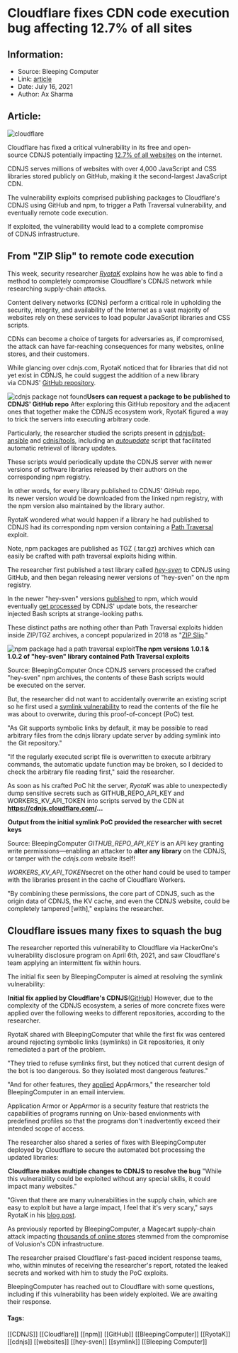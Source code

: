 # Cloudflare fixes CDN code execution bug affecting 12.7% of all sites
### 

## Information:
+ Source: Bleeping Computer
+ Link: [article](https://www.bleepingcomputer.com/news/security/cloudflare-fixes-cdn-code-execution-bug-affecting-127-percent-of-all-sites/)
+ Date: July 16, 2021
+ Author: Ax Sharma


## Article:
![cloudflare](https://www.bleepstatic.com/content/hl-images/2020/10/06/cloudflare-ddos.jpg)


Cloudflare has fixed a critical vulnerability in its free and open-source CDNJS potentially impacting [12.7% of all websites](https://w3techs.com/technologies/details/cd-cdnjs) on the internet.


CDNJS serves millions of websites with over 4,000 JavaScript and CSS libraries stored publicly on GitHub, making it the second-largest JavaScript CDN.


The vulnerability exploits comprised publishing packages to Cloudflare's CDNJS using GitHub and npm, to trigger a Path Traversal vulnerability, and eventually remote code execution.


If exploited, the vulnerability would lead to a complete compromise of CDNJS infrastructure.


From "ZIP Slip" to remote code execution
----------------------------------------


This week, security researcher [*RyotaK*](https://twitter.com/ryotkak) explains how he was able to find a method to completely compromise Cloudflare's CDNJS network while researching supply-chain attacks.


Content delivery networks (CDNs) perform a critical role in upholding the security, integrity, and availability of the Internet as a vast majority of websites rely on these services to load popular JavaScript libraries and CSS scripts.


CDNs can become a choice of targets for adversaries as, if compromised, the attack can have far-reaching consequences for many websites, online stores, and their customers.


While glancing over cdnjs.com, RyotaK noticed that for libraries that did not yet exist in CDNJS, he could suggest the addition of a new library via CDNJS' [GitHub repository](https://github.com/cdnjs/packages).



![cdnjs package not found](https://www.bleepstatic.com/images/news/u/1164866/2021/Jul-2021/cloudflare-cdnjs-rce/cdnjs-package-not-found.jpg)**Users can request a package to be published to CDNJS' GitHub repo**
After exploring this GitHub repository and the adjacent ones that together make the CDNJS ecosystem work, RyotaK figured a way to trick the servers into executing arbitrary code.


Particularly, the researcher studied the scripts present in [cdnjs/bot-ansible](https://github.com/cdnjs/bot-ansible) and [cdnjs/tools](https://github.com/cdnjs/tools), including an [*autoupdate*](https://github.com/cdnjs/tools/blob/285c11bc7290e07ecc07191c3196cbf57d482868/cmd/autoupdate/main.go#L149) script that facilitated automatic retrieval of library updates.


These scripts would periodically update the CDNJS server with newer versions of software libraries released by their authors on the corresponding npm registry.


In other words, for every library published to CDNJS' GitHub repo, its newer version would be downloaded from the linked npm registry, with the npm version also maintained by the library author.


RyotaK wondered what would happen if a library he had published to CDNJS had its corresponding npm version containing a [Path Traversal](https://en.wikipedia.org/wiki/Directory_traversal_attack) exploit.


Note, npm packages are published as TGZ (.tar.gz) archives which can easily be crafted with path traversal exploits hiding within.


The researcher first published a test library called *[hey-sven](https://cdnjs.com/libraries/hey-sven)* to CDNJS using GitHub, and then began releasing newer versions of "hey-sven" on the npm registry.


In the newer "hey-sven" versions [published](https://www.npmjs.com/package/hey-sven) to npm, which would eventually [get processed](https://github.com/cdnjs/packages/blob/master/packages/h/hey-sven.json#L12) by CDNJS' update bots, the researcher injected Bash scripts at strange-looking paths.


These distinct paths are nothing other than Path Traversal exploits hidden inside ZIP/TGZ archives, a concept popularized in 2018 as "[ZIP Slip](https://www.bleepingcomputer.com/news/security/zip-slip-vulnerability-affects-thousands-of-projects-across-multiple-ecosystems/)."



![npm package had a path traversal exploit](https://www.bleepstatic.com/images/news/u/1164866/2021/Jul-2021/cloudflare-cdnjs-rce/zipslip-poc-cloudflare.jpg)**The npm versions 1.0.1 & 1.0.2 of "hey-sven" library contained Path Traversal exploits**​​​​​​  

Source: BleepingComputer
Once CDNJS servers processed the crafted "hey-sven" npm archives, the contents of these Bash scripts would be executed on the server.


But, the researcher did not want to accidentally overwrite an existing script so he first used a [symlink vulnerability](https://en.wikipedia.org/wiki/Symlink_race) to read the contents of the file he was about to overwrite, during this proof-of-concept (PoC) test.


"As Git supports symbolic links by default, it may be possible to read arbitrary files from the cdnjs library update server by adding symlink into the Git repository."


"If the regularly executed script file is overwritten to execute arbitrary commands, the automatic update function may be broken, so I decided to check the arbitrary file reading first," said the researcher.


As soon as his crafted PoC hit the server, *RyotaK* was able to unexpectedly dump sensitive secrets such as GITHUB\_REPO\_API\_KEY and WORKERS\_KV\_API\_TOKEN into scripts served by the CDN at **https://cdnjs.cloudflare.com/...**



![output of symlink poc](data:image/gif;base64,R0lGODlhAQABAAAAACH5BAEKAAEALAAAAAABAAEAAAICTAEAOw==)**Output from the initial symlink PoC provided the researcher with secret keys**  

Source: BleepingComputer
*GITHUB\_REPO\_API\_KEY* is an API key granting write permissions—enabling an attacker to **alter any library** on the CDNJS, or tamper with the *cdnjs.com* website itself!


*WORKERS\_KV\_API\_TOKEN*secret on the other hand could be used to tamper with the libraries present in the cache of Cloudflare Workers.


"By combining these permissions, the core part of CDNJS, such as the origin data of CDNJS, the KV cache, and even the CDNJS website, could be completely tampered [with]," explains the researcher.


Cloudflare issues many fixes to squash the bug
----------------------------------------------


The researcher reported this vulnerability to Cloudflare via HackerOne's vulnerability disclosure program on April 6th, 2021, and saw Cloudflare's team applying an intermittent fix within hours.


The initial fix seen by BleepingComputer is aimed at resolving the symlink vulnerability:



![symlink fix applied by cdnjs](data:image/gif;base64,R0lGODlhAQABAAAAACH5BAEKAAEALAAAAAABAAEAAAICTAEAOw==)**Initial fix applied by Cloudflare's CDNJS**([GitHub](https://github.com/cdnjs/tools/commit/a6028c6427a1344713133342d93e593736dde52a))
However, due to the complexity of the CDNJS ecosystem, a series of more concrete fixes were applied over the following weeks to different repositories, according to the researcher.


RyotaK shared with BleepingComputer that while the first fix was centered around rejecting symbolic links (symlinks) in Git repositories, it only remediated a part of the problem.


"They tried to refuse symlinks first, but they noticed that current design of the bot is too dangerous. So they isolated most dangerous features."


"And for other features, they [applied](https://github.com/cdnjs/bot-ansible/pull/24) AppArmors," the researcher told BleepingComputer in an email interview.


Application Armor or AppArmor is a security feature that restricts the capabilities of programs running on Unix-based envionments with predefined profiles so that the programs don't inadvertently exceed their intended scope of access.


The researcher also shared a series of fixes with BleepingComputer deployed by Cloudflare to secure the automated bot processing the updated libraries:



![multiple fixes applied by cloudflare](data:image/gif;base64,R0lGODlhAQABAAAAACH5BAEKAAEALAAAAAABAAEAAAICTAEAOw==)**Cloudflare makes multiple changes to CDNJS to resolve the bug**
"While this vulnerability could be exploited without any special skills, it could impact many websites."


"Given that there are many vulnerabilities in the supply chain, which are easy to exploit but have a large impact, I feel that it's very scary," says RyotaK in his [blog post](https://blog.ryotak.me/post/cdnjs-remote-code-execution-en/).


As previously reported by BleepingComputer, a Magecart supply-chain attack impacting [thousands of online stores](https://www.bleepingcomputer.com/news/security/c-is-for-credit-card-magecart-hits-volusion-e-commerce-sites/) stemmed from the compromise of Volusion's CDN infrastructure.


The researcher praised Cloudflare's fast-paced incident response teams, who, within minutes of receiving the researcher's report, rotated the leaked secrets and worked with him to study the PoC exploits.


BleepingComputer has reached out to Cloudflare with some questions, including if this vulnerability has been widely exploited. We are awaiting their response.




#### Tags:
[[CDNJS]] [[Cloudflare]] [[npm]] [[GitHub]] [[BleepingComputer]] [[RyotaK]] [[cdnjs]] [[websites]] [[hey-sven]] [[symlink]] [[Bleeping Computer]]
